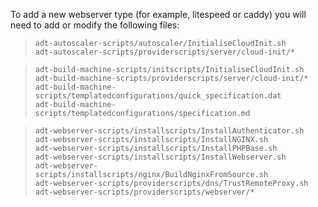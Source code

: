 To add a new webserver type (for example, litespeed or caddy) you will need to add or modify the following files:

>     adt-autoscaler-scripts/autoscaler/InitialiseCloudInit.sh
>     adt-autoscaler-scripts/providerscripts/server/cloud-init/*

>     adt-build-machine-scripts/initscripts/InitialiseCloudInit.sh
>     adt-build-machine-scripts/providerscripts/server/cloud-init/*
>     adt-build-machine-scripts/templatedconfigurations/quick_specification.dat
>     adt-build-machine-scripts/templatedconfigurations/specification.md

>     adt-webserver-scripts/installscripts/InstallAuthenticator.sh
>     adt-webserver-scripts/installscripts/InstallNGINX.sh
>     adt-webserver-scripts/installscripts/InstallPHPBase.sh
>     adt-webserver-scripts/installscripts/InstallWebserver.sh
>     adt-webserver-scripts/installscripts/nginx/BuildNginxFromSource.sh
>     adt-webserver-scripts/providerscripts/dns/TrustRemoteProxy.sh
>     adt-webserver-scripts/providerscripts/webserver/*

